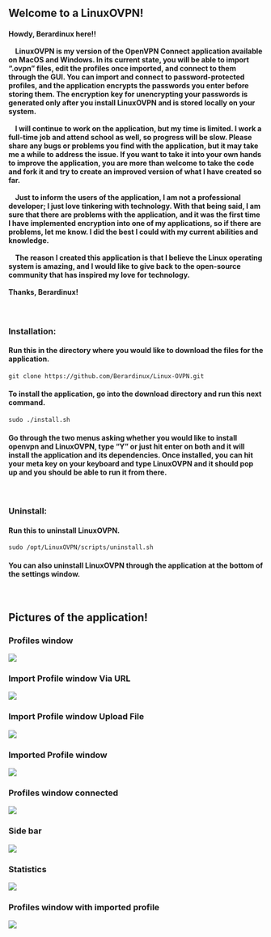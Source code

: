 <h2>Welcome to a LinuxOVPN!</h1>
<h4>
  Howdy, Berardinux here!!
  <br><br>
  &nbsp; &nbsp; LinuxOVPN is my version of the OpenVPN Connect application available on MacOS and Windows. In its current state, you will be able to import “.ovpn” files, edit the profiles once imported, and connect to them through the GUI. You can import and connect to password-protected profiles, and the application encrypts the passwords you enter before storing them. The encryption key for unencrypting your passwords is generated only after you install LinuxOVPN and is stored locally on your system. 
  <br><br>
  &nbsp; &nbsp; I will continue to work on the application, but my time is limited. I work a full-time job and attend school as well, so progress will be slow. Please share any bugs or problems you find with the application, but it may take me a while to address the issue. If you want to take it into your own hands to improve the application, you are more than welcome to take the code and fork it and try to create an improved version of what I have created so far.
  <br><br>
  &nbsp; &nbsp; Just to inform the users of the application, I am not a professional developer; I just love tinkering with technology. With that being said, I am sure that there are problems with the application, and it was the first time I have implemented encryption into one of my applications, so if there are problems, let me know. I did the best I could with my current abilities and knowledge.
  <br><br>
  &nbsp; &nbsp; The reason I created this application is that I believe the Linux operating system is amazing, and I would like to give back to the open-source community that has inspired my love for technology.
  <br><br>
  Thanks, Berardinux!
</h4>
<br>
<h3>Installation:</h3>
<h4>Run this in the directory where you would like to download the files for the application.</h4>
<pre><code>git clone https://github.com/Berardinux/Linux-OVPN.git</code></pre>
<h4>To install the application, go into the download directory and run this next command.</h4>
<pre><code>sudo ./install.sh</code></pre>
<h4>
  Go through the two menus asking whether you would like to install openvpn and LinuxOVPN, type “Y” or just hit enter on both and it will install the application and its dependencies. Once installed, you can hit your meta key on your keyboard and type LinuxOVPN and it should pop up and you should be able to run it from there. 
</h4>
<br>
<h3>Uninstall:</h3>
<h4>Run this to uninstall LinuxOVPN.</h4>
<pre><code>sudo /opt/LinuxOVPN/scripts/uninstall.sh</code></pre>
<h4>You can also uninstall LinuxOVPN through the application at the bottom of the settings window.</h4>
<br>
<h2>Pictures of the application!</h2>
<h3>Profiles window</h3>
<img src="https://github.com/Berardinux/Linux-OVPN/blob/main/images/LinuxOVPN-0.png">
<br>
<h3>Import Profile window Via URL</h3>
<img src="https://github.com/Berardinux/Linux-OVPN/blob/main/images/LinuxOVPN-1.png">
<br>
<h3>Import Profile window Upload File</h3>
<img src="https://github.com/Berardinux/Linux-OVPN/blob/main/images/LinuxOVPN-2.png">
<br>
<h3>Imported Profile window</h3>
<img src="https://github.com/Berardinux/Linux-OVPN/blob/main/images/LinuxOVPN-3.png">
<br>
<h3>Profiles window connected</h3>
<img src="https://github.com/Berardinux/Linux-OVPN/blob/main/images/LinuxOVPN-4.png">
<br>
<h3>Side bar</h3>
<img src="https://github.com/Berardinux/Linux-OVPN/blob/main/images/LinuxOVPN-5.png">
<br>
<h3>Statistics</h3>
<img src="https://github.com/Berardinux/Linux-OVPN/blob/main/images/LinuxOVPN-6.png">
<br>
<h3>Profiles window with imported profile</h3>
<img src="https://github.com/Berardinux/Linux-OVPN/blob/main/images/LinuxOVPN-7.png">
